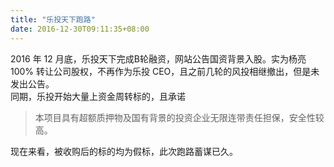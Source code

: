 ```yaml
---
title: "乐投天下跑路"
date: 2016-12-30T09:11:35+08:00
---
```


2016 年 12 月底，乐投天下完成B轮融资，网站公告国资背景入股。实为杨亮 100% 转让公司股权，不再作为乐投 CEO，且之前几轮的风投相继撤出，但是未发出公告。  
同期，乐投开始大量上资金周转标的，且承诺

>  本项目具有超额质押物及国有背景的投资企业无限连带责任担保，安全性较高。

现在来看，被收购后的标的均为假标，此次跑路蓄谋已久。